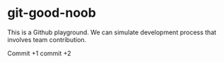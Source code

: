 # git-good-noob

This is a Github playground. We can simulate development process that involves team contribution.

Commit +1
commit +2
